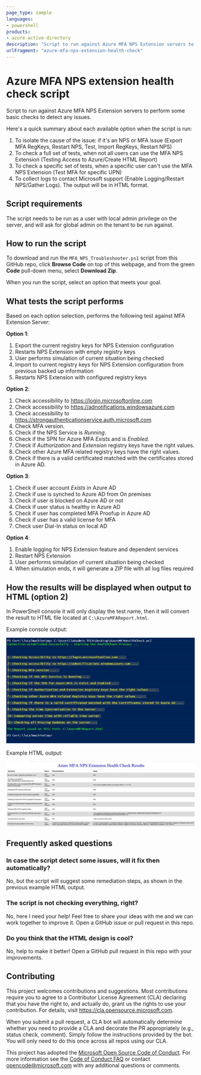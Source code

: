 ```yaml
---
page_type: sample
languages:
- powershell
products:
- azure-active-directory
description: "Script to run against Azure MFA NPS Extension servers to perform some basic checks to detect any issues. The output will be in HTML format."
urlFragment: "azure-mfa-nps-extension-health-check"
---
```


# Azure MFA NPS extension health check script

Script to run against Azure MFA NPS Extension servers to perform some basic checks to detect any issues.

Here's a quick summary about each available option when the script is run:
1. To isolate the cause of the issue: if it's an NPS or MFA issue (Export MFA RegKeys, Restart NPS, Test, Import RegKeys, Restart NPS)
1. To check a full set of tests, when not all users can use the MFA NPS Extension (Testing Access to Azure/Create HTML Report)
1. To check a specific set of tests, when a specific user can't use the MFA NPS Extension (Test MFA for specific UPN)
1. To collect logs to contact Microsoft support (Enable Logging/Restart NPS/Gather Logs). The output will be in HTML format.

## Script requirements

The script needs to be run as a user with local admin privilege on the server, and will ask for global admin on the tenant to be run against.

## How to run the script

To download and run the `MFA_NPS_Troubleshooter.ps1` script from this GitHub repo, click **Browse Code** on top of this webpage, and from the green **Code** pull-down menu, select **Download Zip**.

When you run the script, select an option that meets your goal.

## What tests the script performs

Based on each option selection, performs the following test against MFA Extension Server:

**Option 1**:
1. Export the current registry keys for NPS Extension configuration
1. Restarts NPS Extension with empty registry keys
1. User performs simulation of current situation being checked
1. Import to current registry keys for NPS Extension configuration from previous backed up information
1. Restarts NPS Extension with configured registry keys

**Option 2**:
1. Check accessibility to https://login.microsoftonline.com
1. Check accessibility to https://adnotifications.windowsazure.com
1. Check accessibility to https://strongauthenticationservice.auth.microsoft.com
1. Check MFA version.
1. Check if the NPS Service is *Running*.
1. Check if the SPN for Azure MFA *Exists* and is *Enabled*.
1. Check if *Authorization* and *Extension* registry keys have the right values.
1. Check other Azure MFA related registry keys have the right values.
1. Check if there is a valid certificated matched with the certificates stored in Azure AD.

**Option 3**:
1. Check if user account *Exists* in Azure AD
1. Check if use is synched to Azure AD from On premises
1. Check if user is blocked on Azure AD or not
1. Check if user status is healthy in Azure AD
1. Check if user has completed MFA Proofup in Azure AD
1. Check if user has a valid license for MFA
1. Check user Dial-In status on local AD

**Option 4**:
1. Enable logging for NPS Extension feature and dependent services
1. Restart NPS Extension
1. User performs simulation of current situation being checked
1. When simulation ends, it will generate a ZIP file with all log files required

## How the results will be displayed when output to HTML (option 2)

In PowerShell console it will only display the test name, then it will convert the result to HTML file located at `C:\AzureMFAReport.html`.

Example console output:

![Example PowerShell output](media/console_output.jpg)

Example HTML output:

![Example HTML output](media/html_output.jpg)

## Frequently asked questions

### In case the script detect some issues, will it fix then automatically?

No, but the script will suggest some remediation steps, as shown in the previous example HTML output.

### The script is not checking everything, right?

No, here I need your help! Feel free to share your ideas with me and we can work together to improve it. Open a GitHub issue or pull request in this repo.

### Do you think that the HTML design is cool?

No, help to make it better! Open a GitHub pull request in this repo with your improvements.

## Contributing

This project welcomes contributions and suggestions.  Most contributions require you to agree to a
Contributor License Agreement (CLA) declaring that you have the right to, and actually do, grant us
the rights to use your contribution. For details, visit https://cla.opensource.microsoft.com.

When you submit a pull request, a CLA bot will automatically determine whether you need to provide
a CLA and decorate the PR appropriately (e.g., status check, comment). Simply follow the instructions
provided by the bot. You will only need to do this once across all repos using our CLA.

This project has adopted the [Microsoft Open Source Code of Conduct](https://opensource.microsoft.com/codeofconduct/).
For more information see the [Code of Conduct FAQ](https://opensource.microsoft.com/codeofconduct/faq/) or
contact [opencode@microsoft.com](mailto:opencode@microsoft.com) with any additional questions or comments.
